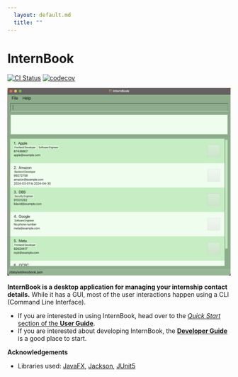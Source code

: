 ```yaml
---
  layout: default.md
  title: ""
---
```


# InternBook

[![CI Status](https://github.com/se-edu/addressbook-level3/workflows/Java%20CI/badge.svg)](https://github.com/se-edu/addressbook-level3/actions)
[![codecov](https://codecov.io/gh/se-edu/addressbook-level3/branch/master/graph/badge.svg)](https://codecov.io/gh/se-edu/addressbook-level3)

![Ui](images/Ui.png)

**InternBook is a desktop application for managing your internship contact details.** While it has a GUI, most of the user interactions happen using a CLI (Command Line Interface).

* If you are interested in using InternBook, head over to the [_Quick Start_ section of the **User Guide**](UserGuide.html#quick-start).
* If you are interested about developing InternBook, the [**Developer Guide**](DeveloperGuide.html) is a good place to start.


**Acknowledgements**

* Libraries used: [JavaFX](https://openjfx.io/), [Jackson](https://github.com/FasterXML/jackson), [JUnit5](https://github.com/junit-team/junit5)
